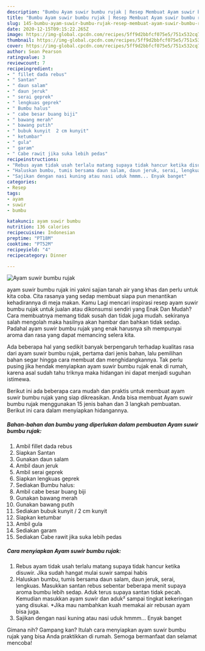 ```yaml
---
description: "Bumbu Ayam suwir bumbu rujak | Resep Membuat Ayam suwir bumbu rujak Yang Sempurna"
title: "Bumbu Ayam suwir bumbu rujak | Resep Membuat Ayam suwir bumbu rujak Yang Sempurna"
slug: 145-bumbu-ayam-suwir-bumbu-rujak-resep-membuat-ayam-suwir-bumbu-rujak-yang-sempurna
date: 2020-12-15T09:15:22.265Z
image: https://img-global.cpcdn.com/recipes/5ff9d2bbfcf075e5/751x532cq70/ayam-suwir-bumbu-rujak-foto-resep-utama.jpg
thumbnail: https://img-global.cpcdn.com/recipes/5ff9d2bbfcf075e5/751x532cq70/ayam-suwir-bumbu-rujak-foto-resep-utama.jpg
cover: https://img-global.cpcdn.com/recipes/5ff9d2bbfcf075e5/751x532cq70/ayam-suwir-bumbu-rujak-foto-resep-utama.jpg
author: Sean Pearson
ratingvalue: 3
reviewcount: 7
recipeingredient:
- " fillet dada rebus"
- " Santan"
- " daun salam"
- " daun jeruk"
- " serai geprek"
- " lengkuas geprek"
- " Bumbu halus"
- " cabe besar buang biji"
- " bawang merah"
- " bawang putih"
- " bubuk kunyit  2 cm kunyit"
- " ketumbar"
- " gula"
- " garam"
- " Cabe rawit jika suka lebih pedas"
recipeinstructions:
- "Rebus ayam tidak usah terlalu matang supaya tidak hancur ketika disuwir. Jika sudah hangat mulai suwir sampai habis"
- "Haluskan bumbu, tumis bersama daun salam, daun jeruk, serai, lengkuas. Masukkan santan rebus sebentar beberapa menit supaya aroma bumbu lebih sedap. Aduk terus supaya santan tidak pecah. Kemudian masukkan ayam suwir dan aduk² sampai tingkat kekeringan yang disukai. *Jika mau nambahkan kuah memakai air rebusan ayam bisa juga."
- "Sajikan dengan nasi kuning atau nasi uduk hmmm... Enyak banget"
categories:
- Resep
tags:
- ayam
- suwir
- bumbu

katakunci: ayam suwir bumbu 
nutrition: 136 calories
recipecuisine: Indonesian
preptime: "PT18M"
cooktime: "PT52M"
recipeyield: "4"
recipecategory: Dinner

---
```



![Ayam suwir bumbu rujak](https://img-global.cpcdn.com/recipes/5ff9d2bbfcf075e5/751x532cq70/ayam-suwir-bumbu-rujak-foto-resep-utama.jpg)


ayam suwir bumbu rujak ini yakni sajian tanah air yang khas dan perlu untuk kita coba. Cita rasanya yang sedap membuat siapa pun menantikan kehadirannya di meja makan.
Kamu Lagi mencari inspirasi resep ayam suwir bumbu rujak untuk jualan atau dikonsumsi sendiri yang Enak Dan Mudah? Cara membuatnya memang tidak susah dan tidak juga mudah. sekiranya salah mengolah maka hasilnya akan hambar dan bahkan tidak sedap. Padahal ayam suwir bumbu rujak yang enak harusnya sih mempunyai aroma dan rasa yang dapat memancing selera kita.



Ada beberapa hal yang sedikit banyak berpengaruh terhadap kualitas rasa dari ayam suwir bumbu rujak, pertama dari jenis bahan, lalu pemilihan bahan segar hingga cara membuat dan menghidangkannya. Tak perlu pusing jika hendak menyiapkan ayam suwir bumbu rujak enak di rumah, karena asal sudah tahu triknya maka hidangan ini dapat menjadi suguhan istimewa.


Berikut ini ada beberapa cara mudah dan praktis untuk membuat ayam suwir bumbu rujak yang siap dikreasikan. Anda bisa membuat Ayam suwir bumbu rujak menggunakan 15 jenis bahan dan 3 langkah pembuatan. Berikut ini cara dalam menyiapkan hidangannya.

<!--inarticleads1-->

##### Bahan-bahan dan bumbu yang diperlukan dalam pembuatan Ayam suwir bumbu rujak:

1. Ambil  fillet dada rebus
1. Siapkan  Santan
1. Gunakan  daun salam
1. Ambil  daun jeruk
1. Ambil  serai geprek
1. Siapkan  lengkuas geprek
1. Sediakan  Bumbu halus:
1. Ambil  cabe besar buang biji
1. Gunakan  bawang merah
1. Gunakan  bawang putih
1. Sediakan  bubuk kunyit / 2 cm kunyit
1. Siapkan  ketumbar
1. Ambil  gula
1. Sediakan  garam
1. Sediakan  Cabe rawit jika suka lebih pedas




<!--inarticleads2-->

##### Cara menyiapkan Ayam suwir bumbu rujak:

1. Rebus ayam tidak usah terlalu matang supaya tidak hancur ketika disuwir. Jika sudah hangat mulai suwir sampai habis
1. Haluskan bumbu, tumis bersama daun salam, daun jeruk, serai, lengkuas. Masukkan santan rebus sebentar beberapa menit supaya aroma bumbu lebih sedap. Aduk terus supaya santan tidak pecah. Kemudian masukkan ayam suwir dan aduk² sampai tingkat kekeringan yang disukai. *Jika mau nambahkan kuah memakai air rebusan ayam bisa juga.
1. Sajikan dengan nasi kuning atau nasi uduk hmmm... Enyak banget




Gimana nih? Gampang kan? Itulah cara menyiapkan ayam suwir bumbu rujak yang bisa Anda praktikkan di rumah. Semoga bermanfaat dan selamat mencoba!

